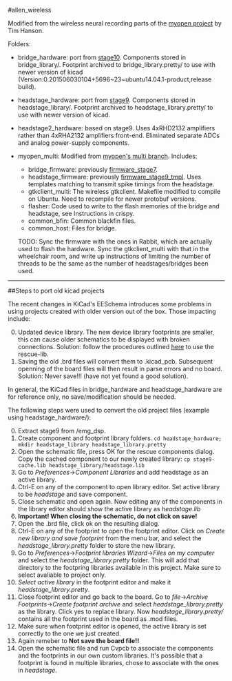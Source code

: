 #allen_wireless

Modified from the wireless neural recording parts of the [myopen project](https://github.com/tlh24/myopen) by Tim Hanson.

Folders:

* bridge_hardware: port from [stage10](https://github.com/tlh24/myopen/tree/master/emg_dsp/stage10). Components  stored in bridge_library/. Footprint archived to bridge_library.pretty/ to use with newer version of kicad (Version:0.201506030104+5696~23~ubuntu14.04.1-product,release build).
* headstage_hardware: port from [stage9](https://github.com/tlh24/myopen/tree/master/emg_dsp/stage9). Components stored in headstage_library/. Footprint archived to headstage_library.pretty/ to use with newer version of kicad.
* headstage2_hardware: based on stage9. Uses 4xRHD2132 amplifiers rather than 4xRHA2132 amplifiers front-end. Eliminated separate ADCs and analog power-supply components.
* myopen_multi: Modified from [myopen's multi branch](https://github.com/tlh24/myopen/tree/multi). Includes:
    * bridge_firmware: previously [firmware_stage7](https://github.com/tlh24/myopen/tree/mutli/firmware_stage7).
    * headstage_firmware: previously [firmware_stage9_tmpl](https://github.com/tlh24/myopen/tree/multi/firmware_stage9_tmpl). Uses templates matching to transmit spike timings from the headstage.
    * gtkclient_multi: The wireless gtkclient. Makefile modified to compile on Ubuntu. Need to recompile for newer protobuf versions.
    * flasher: Code used to write to the flash memories of the bridge and headstage, see Instructions in crispy.
    * common_bfin: Common blackfin files.
    * common_host: Files for bridge.
    
    TODO: Sync the firmware with the ones in Rabbit, which are actually used to flash the hardware. Sync the gtkclient_multi with that in the wheelchair room, and write up instructions of limiting the number of threads to be the same as the number of headstages/bridges been used.

---
##Steps to port old kicad projects

The recent changes in KiCad's EESchema introduces some problems in using projects created with older version out of the box. Those impacting include:

0. Updated device library. The new device library footprints are smaller, this can cause older schematics to be displayed with broken connections. Solution: follow the procedures outlined [here](https://lists.launchpad.net/kicad-developers/msg17639.html) to use the rescue-lib.
0. Saving the old .brd files will convert them to .kicad_pcb. Subsequent openning of the board files will then result in parse errors and no board. Solution: Never save!!! (have not yet found a good solution).

In general, the KiCad files in bridge_hardware and headstage_hardware are for reference only, no save/modification should be needed.

The following steps were used to convert the old project files (example using headstage_hardware/):

0. Extract stage9 from /emg_dsp.
0. Create component and footprint library folders. `cd headstage_hardware; mkdir headstage_library headstage_library.pretty`
0. Open the schematic file, press OK for the rescue components dialog. Copy the cached component to our newly created library: `cp stage9-cache.lib headstage_library/headstage.lib`
0. Go to *Preferences*->*Component Libraries* and add headstage as an active library.
0. Ctrl-E on any of the component to open library editor. Set active library to be *headstage* and save component.
0. Close schematic and open again. Now editing any of the components in the library editor should show the active library as *headstage.lib*
0.  **Important! When closing the schematic, do not click on save!**
0. Open the .brd file, click ok on the resulting dialog.
0. Ctrl-E on any of the footprint to open the footprint editor. Click on *Create new library and save footprint* from the menu bar, and select the *headstage_library.pretty* folder to store the new library.
0. Go to *Preferences*->*Footprint libraries Wizard*->*Files on my computer* and select the *headstage_library.pretty* folder. This will add that directory to the footpring libraries available in this project. Make sure to select avaliable to project only.
0. *Select active library* in the footprint editor and make it *headstage_library.pretty*.
0. Close footprint editor and go back to the board. Go to *file*->*Archive Footprints*->*Create footprint archive* and select *headstage_library.pretty* as the library. Click yes to replace library. Now *headstage_library.pretty/* contains all the footprint used in the board as .mod files.
0. Make sure when footprint editor is opened, the active library is set correctly to the one we just created.
0. Again remeber to **Not save the board file!!**
0. Open the schematic file and run Cvpcb to associate the components and the footprints in our own custom libraries. It's possible that a footprint is found in multiple libraries, chose to associate with the ones in *headstage*.
